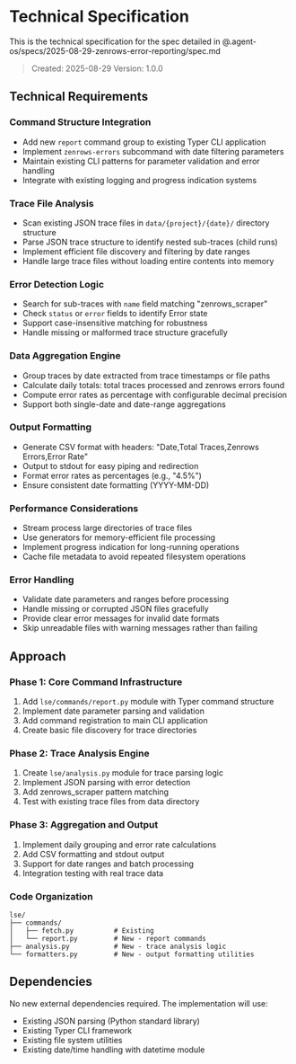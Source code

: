 # Technical Specification

This is the technical specification for the spec detailed in @.agent-os/specs/2025-08-29-zenrows-error-reporting/spec.md

> Created: 2025-08-29
> Version: 1.0.0

## Technical Requirements

### Command Structure Integration
- Add new `report` command group to existing Typer CLI application
- Implement `zenrows-errors` subcommand with date filtering parameters
- Maintain existing CLI patterns for parameter validation and error handling
- Integrate with existing logging and progress indication systems

### Trace File Analysis
- Scan existing JSON trace files in `data/{project}/{date}/` directory structure
- Parse JSON trace structure to identify nested sub-traces (child runs)
- Implement efficient file discovery and filtering by date ranges
- Handle large trace files without loading entire contents into memory

### Error Detection Logic
- Search for sub-traces with `name` field matching "zenrows_scraper"
- Check `status` or `error` fields to identify Error state
- Support case-insensitive matching for robustness
- Handle missing or malformed trace structure gracefully

### Data Aggregation Engine
- Group traces by date extracted from trace timestamps or file paths
- Calculate daily totals: total traces processed and zenrows errors found
- Compute error rates as percentage with configurable decimal precision
- Support both single-date and date-range aggregations

### Output Formatting
- Generate CSV format with headers: "Date,Total Traces,Zenrows Errors,Error Rate"
- Output to stdout for easy piping and redirection
- Format error rates as percentages (e.g., "4.5%")
- Ensure consistent date formatting (YYYY-MM-DD)

### Performance Considerations
- Stream process large directories of trace files
- Use generators for memory-efficient file processing
- Implement progress indication for long-running operations
- Cache file metadata to avoid repeated filesystem operations

### Error Handling
- Validate date parameters and ranges before processing
- Handle missing or corrupted JSON files gracefully
- Provide clear error messages for invalid date formats
- Skip unreadable files with warning messages rather than failing

## Approach

### Phase 1: Core Command Infrastructure
1. Add `lse/commands/report.py` module with Typer command structure
2. Implement date parameter parsing and validation
3. Add command registration to main CLI application
4. Create basic file discovery for trace directories

### Phase 2: Trace Analysis Engine
1. Create `lse/analysis.py` module for trace parsing logic
2. Implement JSON parsing with error detection
3. Add zenrows_scraper pattern matching
4. Test with existing trace files from data directory

### Phase 3: Aggregation and Output
1. Implement daily grouping and error rate calculations
2. Add CSV formatting and stdout output
3. Support for date ranges and batch processing
4. Integration testing with real trace data

### Code Organization
```
lse/
├── commands/
│   ├── fetch.py          # Existing
│   └── report.py         # New - report commands
├── analysis.py           # New - trace analysis logic
└── formatters.py         # New - output formatting utilities
```

## Dependencies

No new external dependencies required. The implementation will use:
- Existing JSON parsing (Python standard library)
- Existing Typer CLI framework
- Existing file system utilities
- Existing date/time handling with datetime module